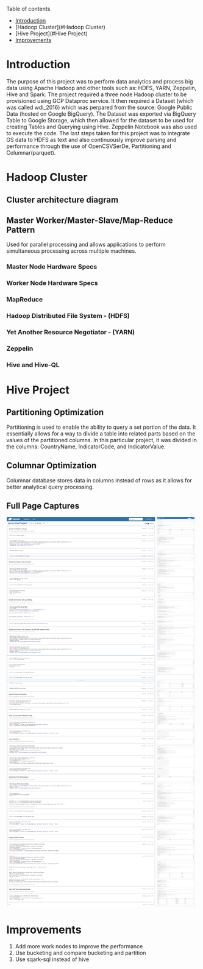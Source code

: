 Table of contents
* [Introduction](#Introduction)
* [Hadoop Cluster](#Hadoop Cluster)
* [Hive Project](#Hive Project)
* [Improvements](#Improvements)

# Introduction
The purpose of this project was to perform data analytics and process big data using Apache Hadoop and other tools such
as: HDFS, YARN, Zeppelin, Hive and Spark. The project required a three node Hadoop cluster to be provisioned using GCP 
Dataproc service. It then required a Dataset (which was called wdi_2016) which was perpared from the source: Google Public 
Data (hosted on Google BigQuery). The Dataset was exported via BigQuery Table to Google Storage, which then allowed for the
dataset to be used for creating Tables and Querying using Hive. Zeppelin Notebook was also used to execute the code. The last steps
taken for this project was to integrate GS data to HDFS as text and also continuously improve parsing and performance through the
use of OpenCSVSerDe, Partitioning and Columnar(parquet).


# Hadoop Cluster
## Cluster architecture diagram

## Master Worker/Master-Slave/Map-Reduce Pattern
Used for parallel processing and allows applications to perform simultaneous processing across multiple machines.

### Master Node Hardware Specs

### Worker Node Hardware Specs
    
### MapReduce

### Hadoop Distributed File System - (HDFS)

### Yet Another Resource Negotiator - (YARN)

### Zeppelin

### Hive and Hive-QL


# Hive Project

## Partitioning Optimization
Partitioning is used to enable the ability to query a set portion of the data. It essentially allows for a way to divide
a table into related parts based on the values of the partitioned columns. In this particular project, it was divided in 
the columns: CountryName, IndicatorCode, and IndicatorValue.

## Columnar Optimization
Columnar database stores data in columns instead of rows as it allows for better analytical query processing. 

## Full Page Captures
![Notebook_Fullpage](assets/Notebook_fullpage.png "Notebook Fullpage")
![Notebook_output](assets/Notebook_output_fullpage.png "Notebook Fullpage Output")

# Improvements
1. Add more work nodes to improve the performance
2. Use bucketing and compare bucketing and partition
3. Use sqark-sql instead of hive